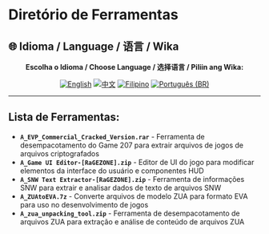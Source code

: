 # Diretório de Ferramentas

## 🌐 Idioma / Language / 语言 / Wika

<div align="center">

**Escolha o Idioma / Choose Language / 选择语言 / Piliin ang Wika:**

[![English](https://img.shields.io/badge/English-EN-blue?style=flat-square)](../README.md)
[![中文](https://img.shields.io/badge/中文-CN-red?style=flat-square)](README_CN.md)
[![Filipino](https://img.shields.io/badge/Filipino-PH-green?style=flat-square)](README_PH.md)
[![Português (BR)](https://img.shields.io/badge/Português%20(BR)-BR-yellow?style=flat-square)](README_PT_BR.md)

</div>

---

## Lista de Ferramentas:
- **`A_EVP_Commercial_Cracked_Version.rar`** - Ferramenta de desempacotamento do Game 207 para extrair arquivos de jogos de arquivos criptografados
- **`A_Game UI Editor-[RaGEZONE].zip`** - Editor de UI do jogo para modificar elementos da interface do usuário e componentes HUD
- **`A_SNW Text Extractor-[RaGEZONE].zip`** - Ferramenta de informações SNW para extrair e analisar dados de texto de arquivos SNW
- **`A_ZUAtoEVA.7z`** - Converte arquivos de modelo ZUA para formato EVA para uso no desenvolvimento de jogos
- **`A_zua_unpacking_tool.zip`** - Ferramenta de desempacotamento de arquivos ZUA para extração e análise de conteúdo de arquivos ZUA
